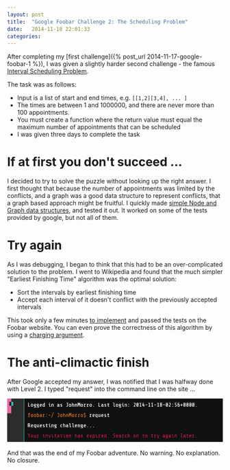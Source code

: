 ```yaml
---
layout: post
title:  "Google Foobar Challenge 2: The Scheduling Problem"
date:   2014-11-18 22:01:33
categories:
---
```


After completing my [first challenge]({% post_url 2014-11-17-google-foobar-1 %}), I was given a slightly harder second challenge - the famous [Interval Scheduling Problem](http://en.wikipedia.org/wiki/Interval_scheduling).

The task was as follows:

* Input is a list of start and end times, e.g. `[[1,2][3,4], ... ]`
* The times are between 1 and 1000000, and there are never more than 100 appointments.
* You must create a function where the return value must equal the maximum number of appointments that can be scheduled
* I was given three days to complete the task

# If at first you don't succeed ...

I decided to try to solve the puzzle without looking up the right answer. I first thought that because the number of appointments was limited by the conflicts, and a graph was a good data structure to represent conflicts, that a graph based approach might be fruitful. I quickly made [simple Node and Graph data structures](https://github.com/mrjohnmorrow/googlefoobar/blob/master/zombit_antidote/solution_plus.py), and tested it out. It worked on some of the tests provided by google, but not all of them.  

# Try again

As I was debugging, I began to think that this had to be an over-complicated solution to the problem. I went to Wikipedia and found that the much simpler "Earliest Finishing Time" algorithm was the optimal solution:

* Sort the intervals by earliest finishing time
* Accept each interval of it doesn't conflict with the previously accepted intervals

This took only a few minutes [to implement](https://github.com/mrjohnmorrow/googlefoobar/blob/master/zombit_antidote/solution.py) and passed the tests on the Foobar website. You can even prove the correctness of this algorithm by using a [charging argument](http://en.wikipedia.org/wiki/Charging_argument).  

# The anti-climactic finish

After Google accepted my answer, I was notified that I was halfway done with Level 2. I typed "request" into the command line on the site ...

!["Your invitation has expired"](/images/googlefoobar2.PNG)

And that was the end of my Foobar adventure. No warning. No explanation. No closure.
